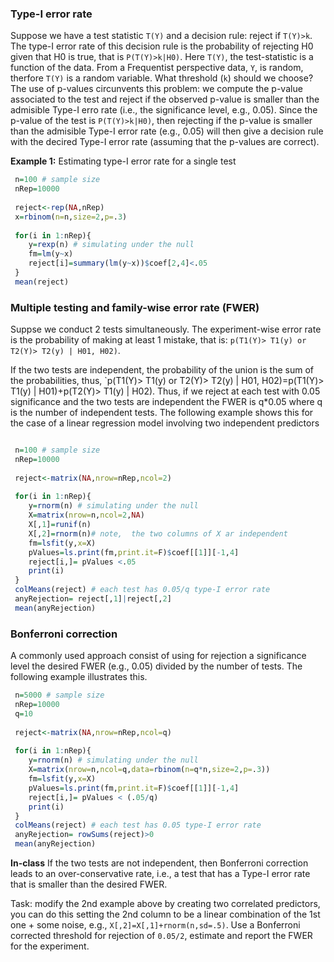 ### Type-I error rate

Suppose we have a test statistic `T(Y)` and a decision rule: reject if `T(Y)>k`. The type-I error rate of this decision rule is the probability of rejecting H0 given that H0 is true, that is `P(T(Y)>k|H0)`. Here `T(Y)`, the test-statistic
is a function of the data. From a Frequentist perspective data, `Y`, is random, therfore `T(Y)` is a random variable. 
What threshold (`k`) should we choose? The use of p-values circunvents this problem: we compute the p-value associated to the test and reject if the observed p-value is smaller than the admisible Type-I erro rate (i.e., the significance level, e.g., 0.05). Since the p-value of the test is `P(T(Y)>k|H0)`, then rejecting if the p-value is smaller than the admisible Type-I error rate (e.g., 0.05) will then give a decision rule with the decired Type-I error rate (assuming that the p-values are correct).

**Example 1:** Estimating type-I error rate for a single test

```r
 n=100 # sample size
 nRep=10000
 
 reject<-rep(NA,nRep)
 x=rbinom(n=n,size=2,p=.3)
 
 for(i in 1:nRep){
    y=rexp(n) # simulating under the null
    fm=lm(y~x)
    reject[i]=summary(lm(y~x))$coef[2,4]<.05
 }
 mean(reject)
```

### Multiple testing and family-wise error rate (FWER)

Suppse we conduct 2 tests simultaneously. The experiment-wise error rate is the probability of making at least 1 mistake, that is:
`p(T1(Y)> T1(y) or T2(Y)> T2(y) | H01, H02)`. 

If the two tests are independent, the probability of the union is the sum of the probabilities, thus, `p(T1(Y)> T1(y) or T2(Y)> T2(y) | H01, H02)=p(T1(Y)> T1(y) | H01)+p(T2(Y)> T1(y) | H02). Thus, if we reject at each test with 0.05 significance and the two tests are independent the FWER is q*0.05 where q is the number of independent tests. The following example shows this for the
case of a linear regression model involving two independent predictors

```r

 n=100 # sample size
 nRep=10000
 
 reject<-matrix(NA,nrow=nRep,ncol=2)
 
 for(i in 1:nRep){
    y=rnorm(n) # simulating under the null
    X=matrix(nrow=n,ncol=2,NA)
    X[,1]=runif(n)
    X[,2]=rnorm(n)# note,  the two columns of X ar independent
    fm=lsfit(y,x=X)
    pValues=ls.print(fm,print.it=F)$coef[[1]][-1,4]
    reject[i,]= pValues <.05
    print(i)
 }
 colMeans(reject) # each test has 0.05/q type-I error rate
 anyRejection= reject[,1]|reject[,2]
 mean(anyRejection)

```
 

### Bonferroni correction

A commonly used approach consist of using for rejection a significance level the desired FWER (e.g., 0.05) divided by the number of tests. The following example illustrates this.

```r
 n=5000 # sample size
 nRep=10000
 q=10
 
 reject<-matrix(NA,nrow=nRep,ncol=q)
 
 for(i in 1:nRep){
    y=rnorm(n) # simulating under the null
    X=matrix(nrow=n,ncol=q,data=rbinom(n=q*n,size=2,p=.3))
    fm=lsfit(y,x=X)
    pValues=ls.print(fm,print.it=F)$coef[[1]][-1,4]
    reject[i,]= pValues < (.05/q)
    print(i)
 }
 colMeans(reject) # each test has 0.05 type-I error rate
 anyRejection= rowSums(reject)>0
 mean(anyRejection)

```




**In-class** If the two tests are not independent, then Bonferroni correction leads to an over-conservative rate, i.e., a test that has
a Type-I error rate that is smaller than the desired FWER. 

Task: modify the 2nd example above by creating two correlated predictors, you can do this setting the 2nd column to be a linear combination
of the 1st one + some noise, e.g., `X[,2]=X[,1]+rnorm(n,sd=.5)`. Use a Bonferroni corrected threshold for rejection of `0.05/2`, estimate and report the FWER for the experiment. 


